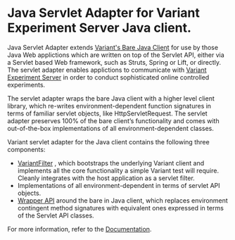 # Java Servlet Adapter for Variant Experiment Server Java client.

Java Servlet Adapter extends [Variant's Bare Java Client](http://www.getvariant.com/docs/0-7/clients/variant-java-client "Variant Java Client")
for use by those Java Web applictions which are written on top of the Servlet API, either via a Servlet based Web framework, 
such as Struts, Spring or Lift, or directly. The servlet adapter enables applictions to communicate with [Variant Experiment Server](http://www.getvariant.com/docs/0-7/experiment-server/server-user-guide/) in order to conduct sophisticated online controlled experiments.


The servlet adapter wraps the bare Java client with a higher level client library, which re-writes environment-dependent function signatures in terms of familiar servlet objects, like HttpServletRequest. The servlet adapter preserves 100% of the bare client’s functionality and comes with out-of-the-box implementations of all environment-dependent classes.

Variant servlet adapter for the Java client contains the following three components:

* [VariantFilter](https://getvariant.github.io/java-servlet-adapter/javadoc/1.0/com/variant/client/servlet/VariantFilter.html) , which bootstraps the underlying Variant client and implements all the core functionality a simple Variant test will require. Cleanly integrates with the host application as a servlet filter.
* Implementations of all environment-dependent in terms of servlet API objects.
* [Wrapper API](https://getvariant.github.io/java-servlet-adapter/javadoc/1.0/com/variant/client/servlet/package-summary.html) around the bare in Java client, which replaces environment contingent method signatures with equivalent ones expressed in terms of the Servlet API classes.

For more information, refer to the [Documentation](http://www.getvariant.com/docs/0-7/clients/variant-java-client "Variant Java Servlet Adapter").
